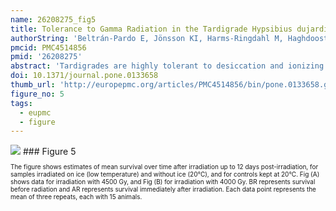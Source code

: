 ```yaml
---
name: 26208275_fig5
title: Tolerance to Gamma Radiation in the Tardigrade Hypsibius dujardini from Embryo to Adult Correlate Inversely with Cellular Proliferation.
authorString: 'Beltrán-Pardo E, Jönsson KI, Harms-Ringdahl M, Haghdoost S, Wojcik A.'
pmcid: PMC4514856
pmid: '26208275'
abstract: 'Tardigrades are highly tolerant to desiccation and ionizing radiation but the mechanisms of this tolerance are not well understood. In this paper, we report studies on dose responses of adults and eggs of the tardigrade Hypsibius dujardini exposed to gamma radiation. In adults the LD50/48h for survival was estimated at ~ 4200 Gy, and doses higher than 100 Gy reduced both fertility and hatchability of laid eggs drastically. We also evaluated the effect of radiation (doses 50 Gy, 200 Gy, 500 Gy) on eggs in the early and late embryonic stage of development, and observed a reduced hatchability in the early stage, while no effect was found in the late stage of development. Survival of juveniles from irradiated eggs was highly affected by a 500 Gy dose, both in the early and the late stage. Juveniles hatched from eggs irradiated at 50 Gy and 200 Gy developed into adults and produced offspring, but their fertility was reduced compared to the controls. Finally we measured the effect of low temperature during irradiation at 4000 Gy and 4500 Gy on survival in adult tardigrades, and observed a slight delay in the expressed mortality when tardigrades were irradiated on ice. Since H. dujardini is a freshwater tardigrade with lower tolerance to desiccation compared to limno-terrestrial tardigrades, the high radiation tolerance in adults, similar to limno-terrestrial tardigrades, is unexpected and seems to challenge the idea that desiccation and radiation tolerance rely on the same molecular mechanisms. We suggest that the higher radiation tolerance in adults and late stage embryos of H. dujardini (and in other studied tardigrades) compared to early stage embryos may partly be due to limited mitotic activity, since tardigrades have a low degree of somatic cell division (eutely), and dividing cells are known to be more sensitive to radiation.'
doi: 10.1371/journal.pone.0133658
thumb_url: 'http://europepmc.org/articles/PMC4514856/bin/pone.0133658.g005.gif'
figure_no: 5
tags:
  - eupmc
  - figure
---
```

<img src='http://europepmc.org/articles/PMC4514856/bin/pone.0133658.g005.jpg' style='max-height: 300px'>
### Figure 5
<p style='font-size: 10px;'><title>Effects of low temperature at irradiation on adult *H*. *dujardini* survival.</title> The figure shows estimates of mean survival over time after irradiation up to 12 days post-irradiation, for samples irradiated on ice (low temperature) and without ice (20°C), and for controls kept at 20°C. Fig (A) shows data for irradiation with 4500 Gy, and Fig (B) for irradiation with 4000 Gy. BR represents survival before radiation and AR represents survival immediately after irradiation. Each data point represents the mean of three repeats, each with 15 animals.</p>